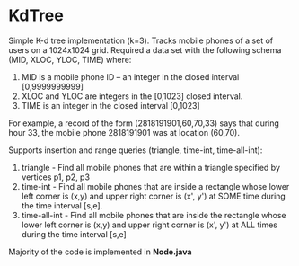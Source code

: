 # KdTree

Simple K-d tree implementation (k=3). Tracks mobile phones of a set of users on a 1024x1024 grid. Required a data set with the following schema (MID, XLOC, YLOC, TIME) where:

1. MID is a mobile phone ID – an integer in the closed interval [0,9999999999]
2. XLOC and YLOC are integers in the [0,1023] closed interval.
3. TIME is an integer in the closed interval [0,1023]

For example, a record of the form (2818191901,60,70,33) says that during
hour 33, the mobile phone 2818191901 was at location (60,70).

Supports insertion and range queries (triangle, time-int, time-all-int):

1. triangle - Find all mobile phones that are within a triangle specified by vertices p1, p2, p3
2. time-int - Find all mobile phones that are inside a rectangle whose lower left corner is (x,y) and upper right corner is (x', y') at SOME time during the time interval [s,e].
3. time-all-int - Find all mobile phones that are inside the rectangle whose lower left corner is (x,y) and upper right corner is (x', y') at ALL times during the time interval [s,e]

Majority of the code is implemented in **Node.java**
